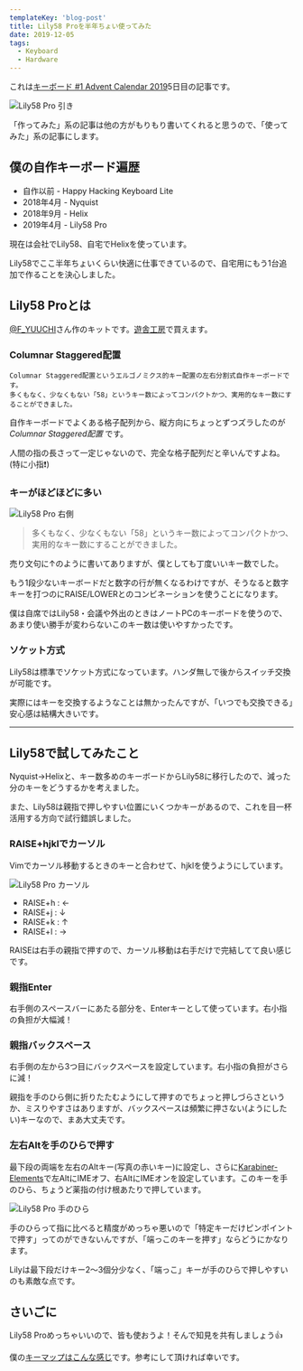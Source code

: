 ```yaml
---
templateKey: 'blog-post'
title: Lily58 Proを半年ちょい使ってみた
date: 2019-12-05
tags:
  - Keyboard
  - Hardware
---
```


これは[キーボード #1 Advent Calendar 2019](https://adventar.org/calendars/4117)5日目の記事です。

![Lily58 Pro 引き](/img/2019-12-05-lily58-1.jpg)

「作ってみた」系の記事は他の方がもりもり書いてくれると思うので、「使ってみた」系の記事にします。

## 僕の自作キーボード遍歴

- 自作以前 - Happy Hacking Keyboard Lite
- 2018年4月 - Nyquist
- 2018年9月 - Helix
- 2019年4月 - Lily58 Pro

現在は会社でLily58、自宅でHelixを使っています。

Lily58でここ半年ちょいくらい快適に仕事できているので、自宅用にもう1台追加で作ることを決心しました。


## Lily58 Proとは

[@F_YUUCHI](https://twitter.com/F_YUUCHI)さん作のキットです。[遊舎工房](https://yushakobo.jp/)で買えます。


### Columnar Staggered配置

```
Columnar Staggered配置というエルゴノミクス的キー配置の左右分割式自作キーボードです。
多くもなく、少なくもない「58」というキー数によってコンパクトかつ、実用的なキー数にすることができました。
```

自作キーボードでよくある格子配列から、縦方向にちょっとずつズラしたのが *Columnar Staggered配置* です。

人間の指の長さって一定じゃないので、完全な格子配列だと辛いんですよね。(特に小指❗)


### キーがほどほどに多い

![Lily58 Pro 右側](/img/2019-12-05-lily58-2.jpg)

> 多くもなく、少なくもない「58」というキー数によってコンパクトかつ、実用的なキー数にすることができました。

売り文句に↑のように書いてありますが、僕としても丁度いいキー数でした。

もう1段少ないキーボードだと数字の行が無くなるわけですが、そうなると数字キーを打つのにRAISE/LOWERとのコンビネーションを使うことになります。

僕は自席ではLily58・会議や外出のときはノートPCのキーボードを使うので、あまり使い勝手が変わらないこのキー数は使いやすかったです。

### ソケット方式

Lily58は標準でソケット方式になっています。ハンダ無しで後からスイッチ交換が可能です。

実際にはキーを交換するようなことは無かったんですが、「いつでも交換できる」安心感は結構大きいです。

------

## Lily58で試してみたこと

Nyquist→Helixと、キー数多めのキーボードからLily58に移行したので、減った分のキーをどうするかを考えました。

また、Lily58は親指で押しやすい位置にいくつかキーがあるので、これを目一杯活用する方向で試行錯誤しました。

### RAISE+hjklでカーソル

Vimでカーソル移動するときのキーと合わせて、hjklを使うようにしています。

![Lily58 Pro カーソル](/img/2019-12-05-lily58-3.jpg)

* RAISE+h : ←
* RAISE+j : ↓
* RAISE+k : ↑
* RAISE+l : →

RAISEは右手の親指で押すので、カーソル移動は右手だけで完結してて良い感じです。

### 親指Enter

右手側のスペースバーにあたる部分を、Enterキーとして使っています。右小指の負担が大幅減！

### 親指バックスペース

右手側の左から3つ目にバックスペースを設定しています。右小指の負担がさらに減！

親指を手のひら側に折りたたむようにして押すのでちょっと押しづらさというか、ミスりやすさはありますが、バックスペースは頻繁に押さない(ようにしたい)キーなので、まあ大丈夫です。


### 左右Altを手のひらで押す

最下段の両端を左右のAltキー(写真の赤いキー)に設定し、さらに[Karabiner-Elements](https://pqrs.org/osx/karabiner/)で左AltにIMEオフ、右AltにIMEオンを設定しています。このキーを手のひら、ちょうど薬指の付け根あたりで押しています。

![Lily58 Pro 手のひら](/img/2019-12-05-lily58-4.jpg)

手のひらって指に比べると精度がめっちゃ悪いので「特定キーだけピンポイントで押す」ってのができないんですが、「端っこのキーを押す」ならどうにかなります。

Lilyは最下段だけキー2〜3個分少なく、「端っこ」キーが手のひらで押しやすいのも素敵な点です。

## さいごに

Lily58 Proめっちゃいいので、皆も使おうよ！そんで知見を共有しましょう👍

僕の[キーマップはこんな感じ](https://github.com/honeniq/qmk_firmware/blob/master/keyboards/lily58/keymaps/honeniq/)です。参考にして頂ければ幸いです。
